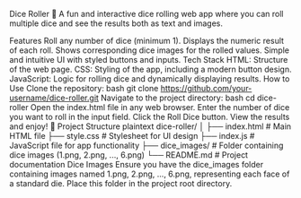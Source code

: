 Dice Roller 🎲
A fun and interactive dice rolling web app where you can roll multiple dice and see the results both as text and images.

Features
Roll any number of dice (minimum 1).
Displays the numeric result of each roll.
Shows corresponding dice images for the rolled values.
Simple and intuitive UI with styled buttons and inputs.
Tech Stack
HTML: Structure of the web page.
CSS: Styling of the app, including a modern button design.
JavaScript: Logic for rolling dice and dynamically displaying results.
How to Use
Clone the repository:
bash
git clone https://github.com/your-username/dice-roller.git
Navigate to the project directory:
bash
cd dice-roller
Open the index.html file in any web browser.
Enter the number of dice you want to roll in the input field.
Click the Roll Dice button.
View the results and enjoy! 🎉
Project Structure
plaintext
dice-roller/
│
├── index.html       # Main HTML file
├── style.css        # Stylesheet for UI design
├── index.js         # JavaScript file for app functionality
├── dice_images/     # Folder containing dice images (1.png, 2.png, ..., 6.png)
└── README.md        # Project documentation
Dice Images
Ensure you have the dice_images folder containing images named 1.png, 2.png, ..., 6.png, representing each face of a standard die. Place this folder in the project root directory.
